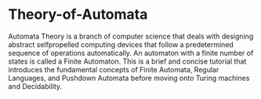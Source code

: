# Theory-of-Automata
Automata Theory is a branch of computer science that deals with designing abstract selfpropelled computing devices that follow a predetermined sequence of operations automatically. An automaton with a finite number of states is called a Finite Automaton. This is a brief and concise tutorial that introduces the fundamental concepts of Finite Automata, Regular Languages, and Pushdown Automata before moving onto Turing machines and Decidability.
